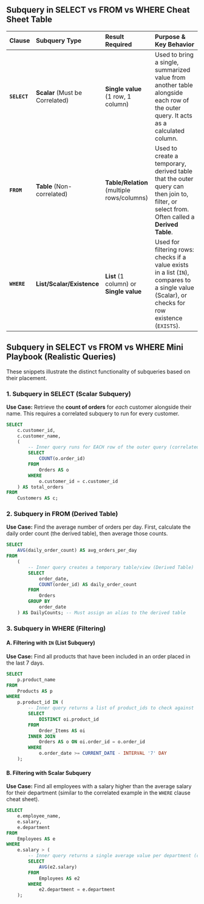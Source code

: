 ## Subquery in SELECT vs FROM vs WHERE Cheat Sheet Table

| Clause | Subquery Type | Result Required | Purpose & Key Behavior |
| :--- | :--- | :--- | :--- |
| **`SELECT`** | **Scalar** (Must be Correlated) | **Single value** (1 row, 1 column) | Used to bring a single, summarized value from another table alongside each row of the outer query. It acts as a calculated column. |
| **`FROM`** | **Table** (Non-correlated) | **Table/Relation** (multiple rows/columns) | Used to create a temporary, derived table that the outer query can then join to, filter, or select from. Often called a **Derived Table**. |
| **`WHERE`** | **List/Scalar/Existence** | **List** (1 column) or **Single value** | Used for filtering rows: checks if a value exists in a list (`IN`), compares to a single value (Scalar), or checks for row existence (`EXISTS`). |

## Subquery in SELECT vs FROM vs WHERE Mini Playbook (Realistic Queries)

These snippets illustrate the distinct functionality of subqueries based on their placement.

### 1\. Subquery in SELECT (Scalar Subquery)

**Use Case:** Retrieve the **count of orders** for *each* customer alongside their name. This requires a correlated subquery to run for every customer.

```sql
SELECT
    c.customer_id,
    c.customer_name,
    (
        -- Inner query runs for EACH row of the outer query (correlated)
        SELECT
            COUNT(o.order_id)
        FROM
            Orders AS o
        WHERE
            o.customer_id = c.customer_id
    ) AS total_orders
FROM
    Customers AS c;
```

### 2\. Subquery in FROM (Derived Table)

**Use Case:** Find the average number of orders per day. First, calculate the daily order count (the derived table), then average those counts.

```sql
SELECT
    AVG(daily_order_count) AS avg_orders_per_day
FROM
    (
        -- Inner query creates a temporary table/view (Derived Table)
        SELECT
            order_date,
            COUNT(order_id) AS daily_order_count
        FROM
            Orders
        GROUP BY
            order_date
    ) AS DailyCounts; -- Must assign an alias to the derived table
```

### 3\. Subquery in WHERE (Filtering)

#### A. Filtering with `IN` (List Subquery)

**Use Case:** Find all products that have been included in an order placed in the last 7 days.

```sql
SELECT
    p.product_name
FROM
    Products AS p
WHERE
    p.product_id IN (
        -- Inner query returns a list of product_ids to check against
        SELECT
            DISTINCT oi.product_id
        FROM
            Order_Items AS oi
        INNER JOIN
            Orders AS o ON oi.order_id = o.order_id
        WHERE
            o.order_date >= CURRENT_DATE - INTERVAL '7' DAY
    );
```

#### B. Filtering with Scalar Subquery

**Use Case:** Find all employees with a salary higher than the average salary for their department (similar to the correlated example in the `WHERE` clause cheat sheet).

```sql
SELECT
    e.employee_name,
    e.salary,
    e.department
FROM
    Employees AS e
WHERE
    e.salary > (
        -- Inner query returns a single average value per department (correlated)
        SELECT
            AVG(e2.salary)
        FROM
            Employees AS e2
        WHERE
            e2.department = e.department
    );
```
